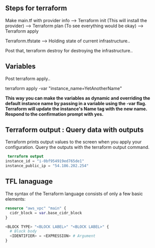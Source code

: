 ## Steps for terraform

Make main.tf with provider info --> Terraform init (This will install the provider) --> Terraform plan (To see everything would be okay) --> Terraform apply

Terraform.tfstate --> Holding state of current infrastructure..

Post that, terraform destroy for destroying the infrastructure..

## Variables

Post terraform apply..

terraform apply -var "instance_name=YetAnotherName"

**This way you can make the variables as dynamic and overriding the default instance name by passing in a variable using the -var flag.
Terraform will update the instance's Name tag with the new name. Respond to the confirmation prompt with yes.**

## Terraform output : Query data with outputs

Terraform prints output values to the screen when you apply your configuration. Query the outputs with the terraform output command.

```terraform
 terraform output
instance_id = "i-0bf954919ed765de1"
instance_public_ip = "54.186.202.254"
```

## TFL lanaguage

The syntax of the Terraform language consists of only a few basic elements:

```terraform
resource "aws_vpc" "main" {
  cidr_block = var.base_cidr_block
}

<BLOCK TYPE> "<BLOCK LABEL>" "<BLOCK LABEL>" {
  # Block body
  <IDENTIFIER> = <EXPRESSION> # Argument
}
```
